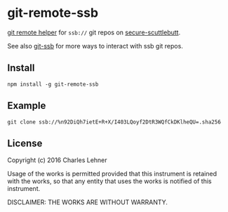 # git-remote-ssb

[git remote helper][] for `ssb://` git repos on [secure-scuttlebutt][].

See also [git-ssb][] for more ways to interact with ssb git repos.

[secure-scuttlebutt]: https://github.com/ssbc/secure-scuttlebutt
[git remote helper]: http://git-scm.com/docs/git-remote-helpers
[git-ssb]: %n92DiQh7ietE+R+X/I403LQoyf2DtR3WQfCkDKlheQU=.sha256

## Install

```
npm install -g git-remote-ssb
```

## Example

```
git clone ssb://%n92DiQh7ietE+R+X/I403LQoyf2DtR3WQfCkDKlheQU=.sha256
```

## License

Copyright (c) 2016 Charles Lehner

Usage of the works is permitted provided that this instrument is
retained with the works, so that any entity that uses the works is
notified of this instrument.

DISCLAIMER: THE WORKS ARE WITHOUT WARRANTY.
